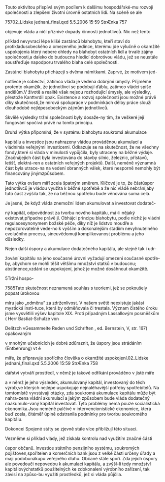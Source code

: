 
Touto aktivitou přispívá svým podílem k dalšímu hospodářské-mu rozvoji společnosti a zlepšení životní úrovně ostatních lidí. Na scéně se ale

75702_Lidske jednani_final.qxd 5.5.2006 15:59 StrÆnka 757

objevuje vláda a ničí příznivé dopady činnosti jednotlivců. Nic než tento

příklad nevyvrací lépe klišé zastánců blahobytu, kteří staví do protikladusobeckého a omezeného jedince, kterému jde výlučně o okamžité uspokojenía který nebere ohledy na blahobyt ostatních lidí a trvalé zájmy společnosti,a daleko do budoucna hledící dobrotivou vládu, jež se neustále soustřeďuje napodporu trvalého blaha celé společnosti.

Zastánci blahobytu přicházejí s dvěma námitkami. Zaprvé, že motivem jed-

notlivce je sobectví, zatímco vláda je vedena dobrými úmysly. Přijměme protento okamžik, že jednotlivci se podobají ďáblu, zatímco vládci spíše andělům.V životě a realitě však nejsou rozhodující úmysly, ale výsledky, přestože Kanttvrdil opak. Existence a rozvoj společnosti jsou možné právě díky skutečnosti,že mírová spolupráce v podmínkách dělby práce slouží dlouhodobě nejlépesobeckým zájmům jednotlivců.

Skvělé výsledky tržní společnosti byly dosaže-ny tím, že veškeré její fungování spočívá právě na tomto principu.

Druhá výtka připomíná, že v systému blahobytu soukromá akumulace

kapitálu a investice jsou nahrazeny vládou prováděnou akumulací a vládnímia veřejnými investicemi. Odkazuje se na skutečnost, že ne všechny fondy,které si vláda v minulosti vypůjčila, byly utraceny na běžné výdaje. Značnájejich část byla investována do stavby silnic, železnic, přístavů, letišť, elektrá-ren a ostatních veřejných projektů. Další, neméně významná část byla utrace-na na vedení obranných válek, které nesporně nemohly být financovány jinýmzpůsobem.

Tato výtka ovšem míří zcela špatným směrem. Klíčové je to, že částúspor jednotlivců je vládou využita k běžné spotřebě a že nic vládě nebrání,aby tuto část zvýšila tak, že na běžnou spotřebu bude věnována suma celá.

Je jasné, že když vláda znemožní lidem akumulovat a investovat dodateč-

ný kapitál, odpovědnost za tvorbu nového kapitálu, má-li nějaký existovat,připadne právě jí. Obhájci principu blahobytu, podle nichž je vládní regulacesynonymem božské péče, díky níž je lidstvo moudře a nepozorovatelně vede-no k vyšším a dokonalejším stadiím nevyhnutelného evolučního procesu, sineuvědomují komplikovanost problému a jeho důsledky.

Nejen další úspory a akumulace dodatečného kapitálu, ale stejně tak i udr-

žování kapitálu na jeho současné úrovni vyžadují omezení současné spotře-by, abychom se mohli těšit většímu množství statků v budoucnu; abstinence,vzdání se uspokojení, jehož je možné dosáhnout okamžitě.

5Tržní hospo-

7585Tato skutečnost neznamená souhlas s teoriemi, jež se pokoušely popsat úrokovou

míru jako „odměnu“ za zdrženlivost. V našem světě neexistuje jakási mystická insti-tuce, která by odměňovala či trestala. Význam čistého úroku jsme vysvětlili výšev kapitole XIX. Proti případným Lassallovým posměškům ( Herr Bastiat-Schulze von

Delitzch vGesammelte Reden und Schriften , ed. Bernstein, V, str. 167) opakovaným

v mnohým učebnicích je dobré zdůraznit, že úspory jsou strádáním (Entbehrung) vt é

míře, že připravuje spořícího člověka o okamžité uspokojení.02_Lidske jednani_final.qxd 5.5.2006 15:59 StrÆnka 758

dářství vytváří prostředí, v němž je takové odříkání prováděno v jisté míře

a v němž je jeho výsledek, akumulovaný kapitál, investovaný do těch výrob,ve kterých nejlépe uspokojuje nejnaléhavější potřeby spotřebitelů. Na tomtomístě vyvstávají otázky, zda soukromá akumulace kapitálu může být nahra-zena vládní akumulací a jakým způsobem bude vláda dodatečný naakumulo-vaný kapitál investovat. Tyto problémy nemá pouze socialistická ekonomika.Jsou neméně palčivé v intervencionistické ekonomice, která buď zcela, čitéměř úplně odstranila podmínky pro tvorbu soukromého kapitálu.

Dokoncei Spojené státy se zjevně stále více přibližují této situaci.

Vezměme si příklad vlády, jež získala kontrolu nad využitím značné části

úspor občanů. Investice státního penzijního systému, soukromých pojišťoven,spořitelen a komerčních bank jsou z velké části určeny úřady a mají podobunákupu veřejného dluhu. Občané stále spoří. Zda jejich úspory ale povedouči nepovedou k akumulaci kapitálu, a zvýší-li tedy množství kapitálovýchstatků použitelných ke zdokonalení výrobního zařízení, tak závisí na způso-bu využití prostředků, jež si vláda půjčila.
